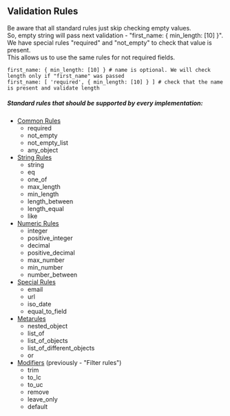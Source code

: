 ## Validation Rules

Be aware that all standard rules just skip checking empty values.  
So, empty string will pass next validation - "first\_name: { min\_length: \[10\] }". We have special rules "required" and "not\_empty" to check that value is present.  
This allows us to use the same rules for not required fields.

```text
first_name: { min_length: [10] } # name is optional. We will check length only if "first_name" was passed
first_name: [ 'required', { min_length: [10] } ] # check that the name is present and validate length
```

##### Standard rules that should be supported by every implementation:

* [Common Rules](validation-rules/common-rules.md)
  * required
  * not\_empty
  * not\_empty\_list
  * any\_object
* [String Rules](validation-rules/string-rules.md)
  * string
  * eq
  * one\_of
  * max\_length
  * min\_length
  * length\_between
  * length\_equal
  * like
* [Numeric Rules](validation-rules/numeric-rules.md)
  * integer
  * positive\_integer
  * decimal
  * positive\_decimal
  * max\_number
  * min\_number
  * number\_between
* [Special Rules](validation-rules/special-rules.md)
  * email
  * url
  * iso\_date
  * equal\_to\_field
* [Metarules](validation-rules/metarules.md)
  * nested\_object
  * list\_of
  * list\_of\_objects
  * list\_of\_different\_objects
  * or
* [Modifiers](validation-rules/modifiers.md) \(previously - "Filter rules"\)
  * trim
  * to\_lc
  * to\_uc
  * remove
  * leave\_only
  * default
